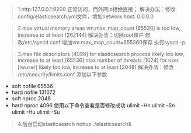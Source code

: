>1.http:127.0.0.1:9200 正常访问，而外网ip拒绝连接；
解决办法：修改 config/elasticsearch.yml文件，增加network.host: 0.0.0.0


>2.max virtual memory areas vm.max_map_count [65530] is too low, increase to at least [262144]
解决办法：切换root账户 修改/etc/sysctl.conf 增加vm.max_map_count=655360保存 执行sysctl -p

>3.max file descriptors [4096] for elasticsearch process likely too low, increase to at least [65536]
max number of threads [1024] for user [lwuser] likely too low, increase to at least [2048]
解决办法：修改 /etc/security/limits.conf 添加以下参数
* soft nofile 65536
* hard nofile 131072
* soft nproc 2048
* hard nproc 4096
使用以下命令查看是否修改成功
ulimit -Hn
ulimit -Sn
ulimit -Hu
ulimit -Su

>4.后台启动elasticsearch
nohup ./elasticsearch&
